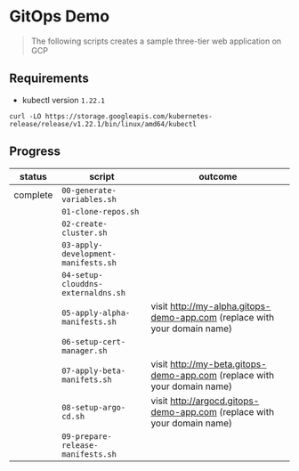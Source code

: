 # GitOps Demo
> The following scripts creates a sample three-tier web application on GCP


## Requirements
* kubectl version `1.22.1`
```
curl -LO https://storage.googleapis.com/kubernetes-release/release/v1.22.1/bin/linux/amd64/kubectl
```


## Progress
|     status       |         script         | outcome |
|------------------|------------------------|--|
|    complete      |`00-generate-variables.sh`| |
|                  |`01-clone-repos.sh`| |
|                  |`02-create-cluster.sh`| |
|                  |`03-apply-development-manifests.sh`| |
|                  |`04-setup-clouddns-externaldns.sh`| |
|                  |`05-apply-alpha-manifests.sh`| visit http://my-alpha.gitops-demo-app.com (replace with your domain name)|
|                  |`06-setup-cert-manager.sh`| |
|                  |`07-apply-beta-manifets.sh`| visit http://my-beta.gitops-demo-app.com (replace with your domain name)|
|                  |`08-setup-argo-cd.sh`| visit http://argocd.gitops-demo-app.com (replace with your domain name)|
|                  |`09-prepare-release-manifests.sh`| |
